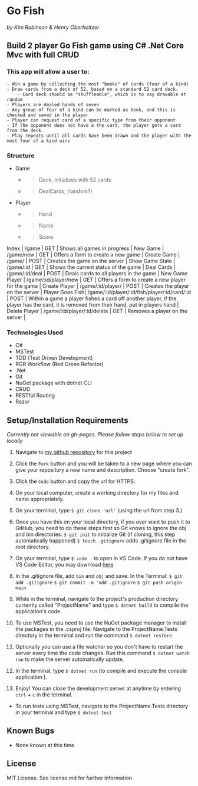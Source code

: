 # Go Fish
_by Kim Robinson & Henry Oberholtzer_

## Build 2 player Go Fish game using C# .Net Core Mvc with full CRUD

###  This app will allow a user to:
    - Win a game by collecting the most "books" of cards (four of a kind)
    - Draw cards from a deck of 52, based on a standard 52 card deck.
        - Card deck should be "shuffleable", which is to say drawable at random
    - Players are dealed hands of seven
    - Any group of four of a kind can be marked as book, and this is checked and saved in the player
    - Player can request card of a specific type from their opponent
    - If the opponent does not have a the card, the player gets a card from the deck.
    - Play repeats until all cards have been drawn and the player with the most four of a kind wins

### Structure
- Game
    - > Deck, initializes with 52 cards
    - > DealCards, (random?)
- Player
    - > Hand
    - > Name
    - > Score

Index           | /game                                                  | GET   | Shows all games in progress                       |
New Game        | /game/new                                              | GET   | Offers a form to create a new game                |
Create Game     | /game/                                                 | POST  | Creates the game on the server                    |
Show Game State | /game/:id                                              | GET   | Shows the current status of the game              |
Deal Cards      | /game/:id/deal                                         | POST  | Deals cards to all players in the game            |
New Game Player | /game/:id/player/new                                   | GET   | Offers a form to create a new player for the game |
Create Player   | /game/:id/player/                                      | POST  | Creates the player on the server                  |
Player Goes Fish| /game/:id/player/:id/fish/player/:id/card/:id          | POST  | Within a game a player fishes a card off another player, if the player has the card, it is removed from their hand, put in players hand                |
Delete Player   | /game/:id/player/:id/delete                            | GET   | Removes a player on the server                    |




### Technologies Used

* C#
* MSTest
* TDD (Test Driven Development)
* RGR Workflow (Red Green Refactor)
* .Net
* Git
* NuGet package with dotnet CLI
* CRUD
* RESTful Routing
* Razor

## Setup/Installation Requirements

_Currently not viewable on gh-pages. Please follow steps below to set up locally_

1. Navigate to [my github repository](https://github.com/kimmykokonut/XXX) for this project 

2. Click the `Fork` button and  you will be taken to a new page where you can give your repository a new name and description. Choose "create fork".

3. Click the `Code` button and copy the url for HTTPS.

4. On your local computer, create a working directory for my files and name appropriately.

5. On your terminal, type `$ git clone 'url'` (using the url from step 3.)

6. Once you have this on your local directory, if you ever want to push it to GitHub, you need to do these steps first so Git knows to ignore the obj and bin directories:
`$ git init` to initialize Git (if cloning, this step automatically happened)
`$ touch .gitignore` adds .gitignore file in the root directory. 

7. On your terminal, type `$ code .` to open in VS Code.  If you do not have VS Code Editor, you may download [here](https://code.visualstudio.com/)

8. In the .gitignore file, add `bin` and `obj` and save.
In the Terminal:
`$ git add .gitignore`
`$ git commit -m 'add .gitignore`
`$ git push origin main`

9. While in the terminal, navigate to the project's production directory currently called "ProjectName" and type `$ dotnet build` to compile the application's code.

10.  To use MSTest, you need to use the NuGet package manager to install the packages in the .csproj file.  Navigate to the ProjectName.Tests directory in the terminal and run the command `$ dotnet restore`

11.  Optionally you can use a file watcher so you don't have to restart the server every time the code changes. Run this command `$ dotnet watch run` to make the server automatically update.

12. In the terminal, type `$ dotnet run` (to compile and execute the console application ).

13. Enjoy!  You can close the development server at anytime by entering `ctrl` + `c` in the terminal.

* To run tests using MSTest, navigate to the ProjectName.Tests directory in your terminal and type `$ dotnet test`

## Known Bugs
* None known at this time

## License
MIT License. See license.md for further information